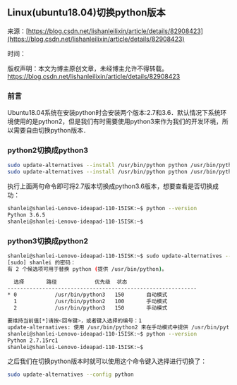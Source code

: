 ## Linux(ubuntu18.04)切换python版本

来源：[https://blog.csdn.net/lishanleilixin/article/details/82908423](https://blog.csdn.net/lishanleilixin/article/details/82908423)

时间：


版权声明：本文为博主原创文章，未经博主允许不得转载。					https://blog.csdn.net/lishanleilixin/article/details/82908423				

### 前言


Ubuntu18.04系统在安装python时会安装两个版本:2.7和3.6．默认情况下系统环境使用的是python2，但是我们有时需要使用python3来作为我们的开发环境，所以需要自由切换python版本．

### python2切换成python3

```sh
sudo update-alternatives --install /usr/bin/python python /usr/bin/python2 100
sudo update-alternatives --install /usr/bin/python python /usr/bin/python3 150
```


执行上面两句命令即可将2.7版本切换成python3.6版本，想要查看是否切换成功：

```sh
shanlei@shanlei-Lenovo-ideapad-110-15ISK:~$ python --version
Python 3.6.5
shanlei@shanlei-Lenovo-ideapad-110-15ISK:~$ 
```

### python3切换成python2

```sh
shanlei@shanlei-Lenovo-ideapad-110-15ISK:~$ sudo update-alternatives --config python
[sudo] shanlei 的密码： 
有 2 个候选项可用于替换 python (提供 /usr/bin/python)。

  选择       路径            优先级  状态
------------------------------------------------------------
* 0            /usr/bin/python3   150       自动模式
  1            /usr/bin/python2   100       手动模式
  2            /usr/bin/python3   150       手动模式

要维持当前值[*]请按<回车键>，或者键入选择的编号：1
update-alternatives: 使用 /usr/bin/python2 来在手动模式中提供 /usr/bin/python (python)
shanlei@shanlei-Lenovo-ideapad-110-15ISK:~$ python --version
Python 2.7.15rc1
shanlei@shanlei-Lenovo-ideapad-110-15ISK:~$ 
```


之后我们在切换python版本时就可以使用这个命令键入选择进行切换了：

```sh
sudo update-alternatives --config python
```


